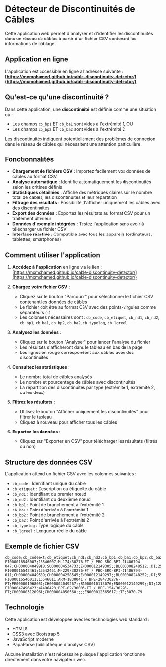 # Détecteur de Discontinuités de Câbles

Cette application web permet d'analyser et d'identifier les discontinuités dans un réseau de câbles à partir d'un fichier CSV contenant les informations de câblage.

## Application en ligne

L'application est accessible en ligne à l'adresse suivante :
**[https://mxmohamed.github.io/cable-discontinuity-detector/](https://mxmohamed.github.io/cable-discontinuity-detector/)**

## Qu'est-ce qu'une discontinuité ?

Dans cette application, une **discontinuité** est définie comme une situation où :
- Les champs `cb_bp1` ET `cb_ba1` sont vides à l'extrémité 1, OU
- Les champs `cb_bp2` ET `cb_ba2` sont vides à l'extrémité 2

Les discontinuités indiquent potentiellement des problèmes de connexion dans le réseau de câbles qui nécessitent une attention particulière.

## Fonctionnalités

- **Chargement de fichiers CSV** : Importez facilement vos données de câbles au format CSV
- **Analyse automatique** : Identifie automatiquement les discontinuités selon les critères définis
- **Statistiques détaillées** : Affiche des métriques claires sur le nombre total de câbles, les discontinuités et leur répartition
- **Filtrage des résultats** : Possibilité d'afficher uniquement les câbles avec des discontinuités
- **Export des données** : Exportez les résultats au format CSV pour un traitement ultérieur
- **Données d'exemple intégrées** : Testez l'application sans avoir à télécharger un fichier CSV
- **Interface réactive** : Compatible avec tous les appareils (ordinateurs, tablettes, smartphones)

## Comment utiliser l'application

1. **Accédez à l'application** en ligne via le lien : [https://mxmohamed.github.io/cable-discontinuity-detector/](https://mxmohamed.github.io/cable-discontinuity-detector/)

2. **Chargez votre fichier CSV** :
   - Cliquez sur le bouton "Parcourir" pour sélectionner le fichier CSV contenant les données de câbles
   - Le fichier doit être au format CSV avec des points-virgules comme séparateurs (`;`)
   - Les colonnes nécessaires sont : `cb_code`, `cb_etiquet`, `cb_nd1`, `cb_nd2`, `cb_bp1`, `cb_ba1`, `cb_bp2`, `cb_ba2`, `cb_typelog`, `cb_lgreel`

3. **Analysez les données** :
   - Cliquez sur le bouton "Analyser" pour lancer l'analyse du fichier
   - Les résultats s'afficheront dans le tableau en bas de la page
   - Les lignes en rouge correspondent aux câbles avec des discontinuités

4. **Consultez les statistiques** :
   - Le nombre total de câbles analysés
   - Le nombre et pourcentage de câbles avec discontinuités
   - La répartition des discontinuités par type (extrémité 1, extrémité 2, ou les deux)

5. **Filtrez les résultats** :
   - Utilisez le bouton "Afficher uniquement les discontinuités" pour filtrer le tableau
   - Cliquez à nouveau pour afficher tous les câbles

6. **Exportez les données** :
   - Cliquez sur "Exporter en CSV" pour télécharger les résultats (filtrés ou non)

## Structure des données CSV

L'application attend un fichier CSV avec les colonnes suivantes :
- `cb_code` : Identifiant unique du câble
- `cb_etiquet` : Description ou étiquette du câble
- `cb_nd1` : Identifiant du premier nœud
- `cb_nd2` : Identifiant du deuxième nœud
- `cb_bp1` : Point de branchement à l'extrémité 1
- `cb_ba1` : Point d'arrivée à l'extrémité 1
- `cb_bp2` : Point de branchement à l'extrémité 2
- `cb_ba2` : Point d'arrivée à l'extrémité 2
- `cb_typelog` : Type logique du câble
- `cb_lgreel` : Longueur réelle du câble

## Exemple de fichier CSV

```
cb_code;cb_codeext;cb_etiquet;cb_nd1;cb_nd2;cb_bp1;cb_ba1;cb_bp2;cb_ba2;cb_typelog;cb_lgreel
FI000016546007;16546007;M-174/30276-FT / PBO-SRO-BPI-11406794-047;CH000004049918;SU000004534733;EN000012149305;;BL000008248512;;DI;25.93
FI000016542461;16542461;M-229/30276-FT / PBO-SRO-BPI-11406794-011;CH000004049589;CH000004258545;EN000012149297;;BL000008248252;;DI;55.93
FI000016546011;16546011;ARM-1830041 / BPE-284/30276-FT;PE000001968054;CH000004049267;;BA000010113076;EN000012149299;;DI;128.19
FI000047496423;47496423;BPE-02/30003-FT / BPE-154/30276-FT;CH000003120961;CH000004050560;;;;EN000012565617;;TR;3070.79
```

## Technologie

Cette application est développée avec les technologies web standard :
- HTML5
- CSS3 avec Bootstrap 5
- JavaScript moderne
- PapaParse (bibliothèque d'analyse CSV)

Aucune installation n'est nécessaire puisque l'application fonctionne directement dans votre navigateur web.
